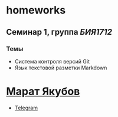 # homeworks
## Семинар 1, группа *БИЯ1712*
### Темы
* Система контроля версий Git
* Язык текстовой разметки Markdown

# [Марат Якубов](mailto:mn.yakubov@gmail.com)
* [Telegram](https://t.me/maratNaufal_ugli)
